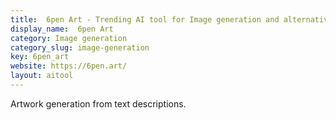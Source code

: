 ```yaml
---
title:  6pen Art - Trending AI tool for Image generation and alternatives
display_name:  6pen Art
category: Image generation
category_slug: image-generation
key: 6pen_art
website: https://6pen.art/
layout: aitool
---
```


Artwork generation from text descriptions.
